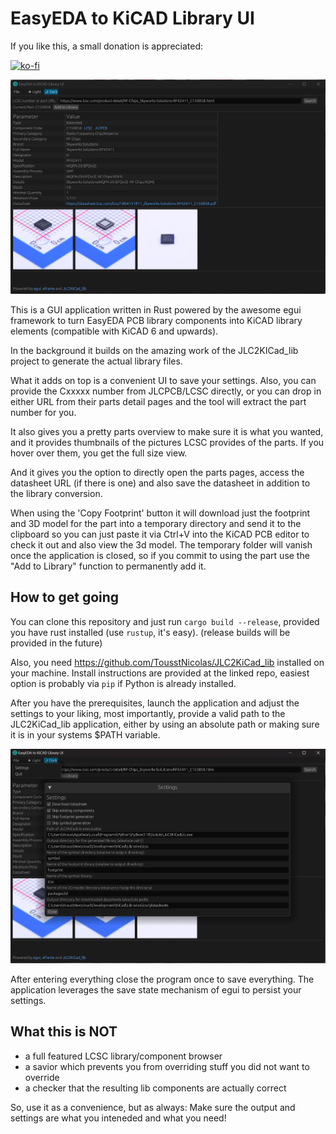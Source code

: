 # EasyEDA to KiCAD Library UI

If you like this, a small donation is appreciated:

[![ko-fi](https://ko-fi.com/img/githubbutton_sm.svg)](https://ko-fi.com/R6R8DQO8C)

![screenshot](assets/screenshot.png)

This is a GUI application written in Rust powered by the awesome egui framework to turn
EasyEDA PCB library components into KiCAD library elements (compatible with KiCAD 6 and upwards).

In the background it builds on the amazing work of the JLC2KICad_lib project to generate
the actual library files.

What it adds on top is a convenient UI to save your settings. Also, you can provide the Cxxxxx 
number from JLCPCB/LCSC directly, or you can drop in either URL from their parts detail pages and the
tool will extract the part number for you.

It also gives you a pretty parts overview to make sure it is what you wanted, and it provides thumbnails
of the pictures LCSC provides of the parts. If you hover over them, you get the full size view.

And it gives you the option to directly open the parts pages, access the datasheet URL (if there is one) and
also save the datasheet in addition to the library conversion.

When using the 'Copy Footprint' button it will download just the footprint and 3D model for the part into a
temporary directory and send it to the clipboard so you can just paste it via Ctrl+V into the KiCAD PCB editor
to check it out and also view the 3d model. The temporary folder will vanish once the application is closed,
so if you commit to using the part use the "Add to Library" function to permanently add it.

## How to get going

You can clone this repository and just run `cargo build --release`, provided you have rust installed (use `rustup`, it's easy).
(release builds will be provided in the future)

Also, you need https://github.com/TousstNicolas/JLC2KiCad_lib
installed on your machine. Install instructions are provided at the linked repo, easiest option is probably via `pip` if Python is already installed.

After you have the prerequisites, launch the application and adjust the settings to your liking, most importantly, provide a valid path to the JLC2KiCad_lib application, either by using an absolute path or making sure it is in your systems $PATH variable.

![settings](assets/settings.png)

After entering everything close the program once to save everything.
The application leverages the save state mechanism of egui to persist your settings.

## What this is NOT

- a full featured LCSC library/component browser
- a savior which prevents you from overriding stuff you did not want to override
- a checker that the resulting lib components are actually correct

So, use it as a convenience, but as always: Make sure the output and settings are what you inteneded and what you need!

